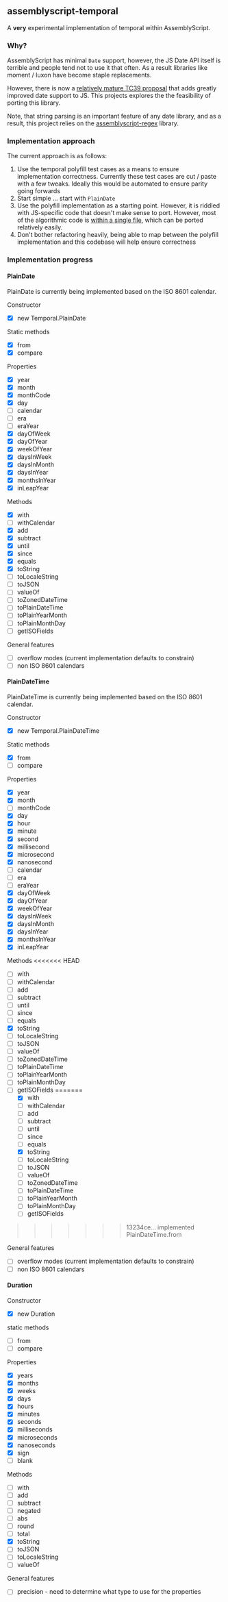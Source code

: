 ## assemblyscript-temporal

A **very** experimental implementation of temporal within AssemblyScript.

### Why?

AssemblyScript has minimal `Date` support, however, the JS Date API itself is terrible and people tend not to use it that often. As a result libraries like moment / luxon have become staple replacements.

However, there is now a [relatively mature TC39 proposal](https://github.com/tc39/proposal-temporal) that adds greatly improved date support to JS. This projects explores the the feasibility of porting this library.

Note, that string parsing is an important feature of any date library, and as a result, this project relies on the [assemblyscript-regex](https://github.com/ColinEberhardt/assemblyscript-regex) library.

### Implementation approach

The current approach is as follows:

1. Use the temporal polyfill test cases as a means to ensure implementation correctness. Currently these test cases are cut / paste with a few tweaks. Ideally this would be automated to ensure parity going forwards
2. Start simple ... start with `PlainDate`
3. Use the polyfill implementation as a starting point. However, it is riddled with JS-specific code that doesn't make sense to port. However, most of the algorithmic code is [within a single file](https://github.com/tc39/proposal-temporal/blob/main/polyfill/lib/ecmascript.mjs), which can be ported relatively easily.
4. Don't bother refactoring heavily, being able to map between the polyfill implementation and this codebase will help ensure correctness


### Implementation progress

#### PlainDate

PlainDate is currently being implemented based on the ISO 8601 calendar.

Constructor

- [x] new Temporal.PlainDate

Static methods

- [x] from
- [x] compare

Properties

- [x] year
- [x] month
- [x] monthCode
- [x] day
- [ ] calendar
- [ ] era
- [ ] eraYear
- [x] dayOfWeek
- [x] dayOfYear
- [x] weekOfYear
- [x] daysInWeek
- [x] daysInMonth
- [x] daysInYear
- [x] monthsInYear
- [x] inLeapYear

Methods

- [x] with
- [ ] withCalendar
- [x] add
- [x] subtract
- [x] until
- [x] since
- [x] equals
- [x] toString
- [ ] toLocaleString
- [ ] toJSON
- [ ] valueOf
- [ ] toZonedDateTime
- [ ] toPlainDateTime
- [ ] toPlainYearMonth
- [ ] toPlainMonthDay
- [ ] getISOFields

General features

- [ ] overflow modes (current implementation defaults to constrain)
- [ ] non ISO 8601 calendars

#### PlainDateTime

PlainDateTime is currently being implemented based on the ISO 8601 calendar.

Constructor

- [x] new Temporal.PlainDateTime

Static methods

- [x] from
- [ ] compare

Properties

- [x] year
- [x] month
- [ ] monthCode
- [x] day
- [x] hour
- [x] minute
- [x] second
- [x] millisecond
- [x] microsecond
- [x] nanosecond
- [ ] calendar
- [ ] era
- [ ] eraYear
- [x] dayOfWeek
- [x] dayOfYear
- [x] weekOfYear
- [x] daysInWeek
- [x] daysInMonth
- [x] daysInYear
- [x] monthsInYear
- [x] inLeapYear

Methods
<<<<<<< HEAD

- [ ] with
- [ ] withCalendar
- [ ] add
- [ ] subtract
- [ ] until
- [ ] since
- [ ] equals
- [x] toString
- [ ] toLocaleString
- [ ] toJSON
- [ ] valueOf
- [ ] toZonedDateTime
- [ ] toPlainDateTime
- [ ] toPlainYearMonth
- [ ] toPlainMonthDay
- [ ] getISOFields
=======
  - [x] with
  - [ ] withCalendar
  - [ ] add
  - [ ] subtract
  - [ ] until
  - [ ] since
  - [ ] equals
  - [x] toString
  - [ ] toLocaleString
  - [ ] toJSON
  - [ ] valueOf
  - [ ] toZonedDateTime
  - [ ] toPlainDateTime
  - [ ] toPlainYearMonth
  - [ ] toPlainMonthDay
  - [ ] getISOFields
>>>>>>> 13234ce... implemented PlainDateTime.from

General features

- [ ] overflow modes (current implementation defaults to constrain)
- [ ] non ISO 8601 calendars

#### Duration

Constructor

- [x] new Duration

static methods

- [ ] from
- [ ] compare

Properties

- [x] years
- [x] months
- [x] weeks
- [x] days
- [x] hours
- [x] minutes
- [x] seconds
- [x] milliseconds
- [x] microseconds
- [x] nanoseconds
- [x] sign
- [ ] blank

Methods

- [ ] with
- [ ] add
- [ ] subtract
- [ ] negated
- [ ] abs
- [ ] round
- [ ] total
- [x] toString
- [ ] toJSON
- [ ] toLocaleString
- [ ] valueOf

General features

- [ ] precision - need to determine what type to use for the properties
